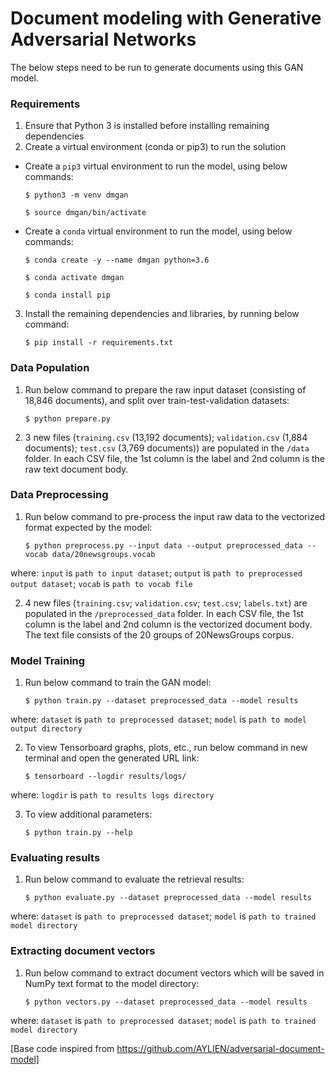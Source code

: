 # Document modeling with Generative Adversarial Networks

The below steps need to be run to generate documents using this GAN model.

### Requirements
1. Ensure that Python 3 is installed before installing remaining dependencies 
2. Create a virtual environment (conda or pip3) to run the solution
- Create a `pip3` virtual environment to run the model, using below commands:

	`$ python3 -m venv dmgan`
	
	`$ source dmgan/bin/activate`                  
- Create a `conda` virtual environment to run the model, using below commands:

	`$ conda create -y --name dmgan python=3.6`
	
	`$ conda activate dmgan`
	
	`$ conda install pip`
3. Install the remaining dependencies and libraries, by running below command:   
        
	`$ pip install -r requirements.txt`


### Data Population
1. Run below command to prepare the raw input dataset (consisting of 18,846 documents), and split over train-test-validation datasets:  
        
	`$ python prepare.py` 
2. 3 new files (`training.csv` (13,192 documents); `validation.csv` (1,884 documents); `test.csv` (3,769 documents)) are populated in the `/data` folder. In each CSV file, the 1st column is the label and 2nd column is the raw text document body.


### Data Preprocessing
1. Run below command to pre-process the input raw data to the vectorized format expected by the model:  
        
	`$ python preprocess.py --input data --output preprocessed_data --vocab data/20newsgroups.vocab`

where: `input` is `path to input dataset`; `output` is `path to preprocessed output dataset`; `vocab` is `path to vocab file` 

2. 4 new files (`training.csv`; `validation.csv`; `test.csv`; `labels.txt`) are populated in the `/preprocessed_data` folder. In each CSV file, the 1st column is the label and 2nd column is the vectorized document body. The text file consists of the 20 groups of 20NewsGroups corpus.


### Model Training
1. Run below command to train the GAN model:
	
	`$ python train.py --dataset preprocessed_data --model results`
 
where: `dataset` is `path to preprocessed dataset`; `model` is `path to model output directory`

2. To view Tensorboard graphs, plots, etc., run below command in new terminal and open the generated URL link:
        
	`$ tensorboard --logdir results/logs/`

where: `logdir` is `path to results logs directory`

3. To view additional parameters: 
        
	`$ python train.py --help`


### Evaluating results
1. Run below command to evaluate the retrieval results: 
        
	`$ python evaluate.py --dataset preprocessed_data --model results` 
 
where: `dataset` is `path to preprocessed dataset`; `model` is `path to trained model directory`       
        
### Extracting document vectors 
1. Run below command to extract document vectors which will be saved in NumPy text format to the model directory: 
        
	`$ python vectors.py --dataset preprocessed_data --model results` 
 
where: `dataset` is `path to preprocessed dataset`; `model` is `path to trained model directory`


[Base code inspired from https://github.com/AYLIEN/adversarial-document-model]
